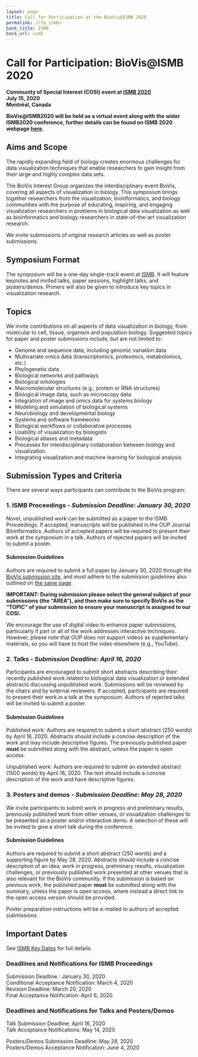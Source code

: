 ```yaml
---
layout: page
title: Call for Participation at the BioVis@ISMB 2020
permalink: /cfp_ismb/
back_title: ISMB
back_url: ismb
---
```


# Call for Participation: BioVis@ISMB 2020
**Community of Special Interest (COSI) event at [ISMB 2020](https://www.iscb.org/ismb2020https://www.iscb.org/ismb2020)**  
**July 15, 2020**  
**Montréal, Canada**

**BioVis@ISMB2020 will be held as a virtual event along with the wider ISMB2020 conference, further details can be found on ISMB 2020 webpage [here](https://www.iscb.org/ismb2020).**


## Aims and Scope

The rapidly expanding field of biology creates enormous challenges for data visualization techniques that enable researchers to gain insight from their large and highly complex data sets.

The BioVis Interest Group organizes the interdisciplinary event BioVis, covering all aspects of visualization in biology. This symposium brings together researchers from the visualization, bioinformatics, and biology communities with the purpose of educating, inspiring, and engaging visualization researchers in problems in biological data visualization as well as bioinformatics and biology researchers in state-of-the-art visualization research.

We invite submissions of original research articles as well as poster submissions.

## Symposium Format

The symposium will be a one-day single-track event at [ISMB](https://www.iscb.org/ismb2020). It will feature keynotes and invited talks, paper sessions, highlight talks, and posters/demos. Primers will also be given to introduce key topics in visualization research.  

## Topics

We invite contributions on all aspects of data visualization in biology, from molecular to cell, tissue, organism and population biology. Suggested topics for paper and poster submissions include, but are not limited to:

 * Genome and sequence data, including genomic variation data
 * Multivariate omics data (transcriptomics, proteomics, metabolomics, etc.)
 * Phylogenetic data
 * Biological networks and pathways
 * Biological ontologies
 * Macromolecular structures (e.g., protein or RNA structures)
 * Biological image data, such as microscopy data
 * Integration of image and omics data for systems biology
 * Modeling and simulation of biological systems
 * Neurobiology and developmental biology
 * Systems and software frameworks
 * Biological workflows or collaborative processes
 * Usability of visualization by biologists
 * Biological atlases and metadata
 * Processes for interdisciplinary collaboration between biology and visualization.
 * Integrating visualization and machine learning for biological analysis

## Submission Types and Criteria

There are several ways participants can contribute to the BioVis program:

### 1. ISMB Proceedings - *Submission Deadline: January 30, 2020*

Novel, unpublished work can be submitted as a paper to the ISMB Proceedings. If accepted, manuscripts will be published in the OUP Journal Bioinformatics. Authors of accepted papers will be required to present their work at the symposium in a talk. Authors of rejected papers will be invited to submit a poster. 

#### Submission Guidelines

Authors are required to submit a full paper by January 30, 2020 through the [BioVis submission site](https://www.iscb.org/ismb2020-submit/proceedings), and must adhere to the submission guidelines also outlined on [the same page](https://www.iscb.org/ismb2020-submit/proceedings).

**IMPORTANT: During submission please select the general subject of your submissions (the “AREA”), and then make sure to specify BioVis as the “TOPIC” of your submission to ensure your manuscript is assigned to our COSI.**

We encourage the use of digital video to enhance paper submissions, particularly if part or all of the work addresses interactive techniques. However, please note that OUP does not support videos as supplementary materials, so you will have to host the video elsewhere (e.g., YouTube).

### 2. Talks - *Submission Deadline: April 16, 2020*

Participants are encouraged to submit short abstracts describing their recently published work related to biological data visualization or extended abstracts discussing unpublished work.  Submissions will be reviewed by the chairs and by external reviewers. If accepted, participants are required to present their work in a talk at the symposium. Authors of rejected talks will be invited to submit a poster.

#### Submission Guidelines

Published work: Authors are required to submit a short abstract (250 words) by April 16, 2020. Abstracts should include a concise description of the work and may include descriptive figures. The previously published paper **must** be submitted along with the abstract, unless the paper is open access.

Unpublished work: Authors are required to submit an extended abstract (1500 words) by April 16, 2020.  The text should include a concise description of the work and have descriptive figures. 

### 3. Posters and demos - *Submission Deadline: May 28, 2020*

We invite participants to submit work in progress and preliminary results, previously published work from other venues, or visualization challenges to be presented as a poster and/or interactive demo. A selection of these will be invited to give a short talk during the conference.

#### Submission Guidelines

Authors are required to submit a short abstract (250 words) and a supporting figure by May 28, 2020.  Abstracts should include a concise description of an idea, work in progress, preliminary results, visualization challenges, or previously published work presented at other venues that is also relevant for the BioVis community. If the submission is based on previous work, the published paper **must** be submitted along with the summary, unless the paper is open access, where instead a direct link to the open access version should be provided.

Poster preparation instructions will be e-mailed to authors of accepted submissions.


## Important Dates

See [ISMB Key Dates](http://www.iscb.org/ismb2020-keydates) for full details.

### Deadlines and Notifications for ISMB Proceedings

Submission Deadline : January 30, 2020  
Conditional Acceptance Notification: March 4, 2020  
Revision Deadline: March 20, 2020  
Final Acceptance Notification: April 6, 2020  

### Deadlines and Notifications for Talks and Posters/Demos

Talk Submission Deadline: April 16, 2020 <br/>
Talk Acceptance Notifications: May 14, 2020 <br/>

Posters/Demos Submission Deadline: May 28, 2020 <br/>
Posters/Demos Acceptance Notification: June 4, 2020

